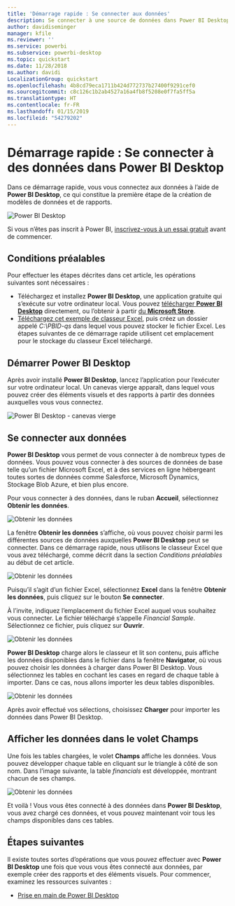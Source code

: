 ```yaml
---
title: 'Démarrage rapide : Se connecter aux données'
description: Se connecter à une source de données dans Power BI Desktop
author: davidiseminger
manager: kfile
ms.reviewer: ''
ms.service: powerbi
ms.subservice: powerbi-desktop
ms.topic: quickstart
ms.date: 11/28/2018
ms.author: davidi
LocalizationGroup: quickstart
ms.openlocfilehash: 4b8cd79eca1711b424d772737b27400f9291cef0
ms.sourcegitcommit: c8c126c1b2ab4527a16a4fb8f5208e0f7fa5ff5a
ms.translationtype: HT
ms.contentlocale: fr-FR
ms.lasthandoff: 01/15/2019
ms.locfileid: "54279202"
---
```

# <a name="quickstart-connect-to-data-in-power-bi-desktop"></a>Démarrage rapide : Se connecter à des données dans Power BI Desktop

Dans ce démarrage rapide, vous vous connectez aux données à l’aide de **Power BI Desktop**, ce qui constitue la première étape de la création de modèles de données et de rapports.

![Power BI Desktop](media/desktop-what-is-desktop/what-is-desktop_01.png)

Si vous n’êtes pas inscrit à Power BI, [inscrivez-vous à un essai gratuit](https://app.powerbi.com/signupredirect?pbi_source=web) avant de commencer.

## <a name="prerequisites"></a>Conditions préalables

Pour effectuer les étapes décrites dans cet article, les opérations suivantes sont nécessaires :
* Téléchargez et installez **Power BI Desktop**, une application gratuite qui s’exécute sur votre ordinateur local. Vous pouvez [télécharger **Power BI Desktop**](https://powerbi.microsoft.com/desktop) directement, ou l’obtenir à partir [du **Microsoft Store**](http://aka.ms/pbidesktopstore).
* [Téléchargez cet exemple de classeur Excel](http://go.microsoft.com/fwlink/?LinkID=521962), puis créez un dossier appelé *C:\PBID-qs* dans lequel vous pouvez stocker le fichier Excel. Les étapes suivantes de ce démarrage rapide utilisent cet emplacement pour le stockage du classeur Excel téléchargé.

## <a name="launch-power-bi-desktop"></a>Démarrer Power BI Desktop

Après avoir installé **Power BI Desktop**, lancez l’application pour l’exécuter sur votre ordinateur local. Un canevas vierge apparaît, dans lequel vous pouvez créer des éléments visuels et des rapports à partir des données auxquelles vous vous connectez. 

![Power BI Desktop - canevas vierge](media/desktop-quickstart-connect-to-data/qs-connect-data_01.png)

## <a name="connect-to-data"></a>Se connecter aux données

**Power BI Desktop** vous permet de vous connecter à de nombreux types de données. Vous pouvez vous connecter à des sources de données de base telle qu’un fichier Microsoft Excel, et à des services en ligne hébergeant toutes sortes de données comme Salesforce, Microsoft Dynamics, Stockage Blob Azure, et bien plus encore. 

Pour vous connecter à des données, dans le ruban **Accueil**, sélectionnez **Obtenir les données**.

![Obtenir les données](media/desktop-quickstart-connect-to-data/qs-connect-data_02.png)

La fenêtre **Obtenir les données** s’affiche, où vous pouvez choisir parmi les différentes sources de données auxquelles **Power BI Desktop** peut se connecter. Dans ce démarrage rapide, nous utilisons le classeur Excel que vous avez téléchargé, comme décrit dans la section *Conditions préalables* au début de cet article. 

![Obtenir les données](media/desktop-quickstart-connect-to-data/qs-connect-data_03.png)

Puisqu’il s’agit d’un fichier Excel, sélectionnez **Excel** dans la fenêtre **Obtenir les données**, puis cliquez sur le bouton **Se connecter**.

À l’invite, indiquez l’emplacement du fichier Excel auquel vous souhaitez vous connecter. Le fichier téléchargé s’appelle *Financial Sample*. Sélectionnez ce fichier, puis cliquez sur **Ouvrir**.

![Obtenir les données](media/desktop-quickstart-connect-to-data/qs-connect-data_04.png)

**Power BI Desktop** charge alors le classeur et lit son contenu, puis affiche les données disponibles dans le fichier dans la fenêtre **Navigator**, où vous pouvez choisir les données à charger dans Power BI Desktop. Vous sélectionnez les tables en cochant les cases en regard de chaque table à importer. Dans ce cas, nous allons importer les deux tables disponibles.

![Obtenir les données](media/desktop-quickstart-connect-to-data/qs-connect-data_05.png)

Après avoir effectué vos sélections, choisissez **Charger** pour importer les données dans Power BI Desktop.

## <a name="view-data-in-the-fields-pane"></a>Afficher les données dans le volet Champs

Une fois les tables chargées, le volet **Champs** affiche les données. Vous pouvez développer chaque table en cliquant sur le triangle à côté de son nom. Dans l’image suivante, la table *financials* est développée, montrant chacun de ses champs. 

![Obtenir les données](media/desktop-quickstart-connect-to-data/qs-connect-data_06.png)

Et voilà ! Vous vous êtes connecté à des données dans **Power BI Desktop**, vous avez chargé ces données, et vous pouvez maintenant voir tous les champs disponibles dans ces tables.


## <a name="next-steps"></a>Étapes suivantes
Il existe toutes sortes d’opérations que vous pouvez effectuer avec **Power BI Desktop** une fois que vous vous êtes connecté aux données, par exemple créer des rapports et des éléments visuels. Pour commencer, examinez les ressources suivantes :

* [Prise en main de Power BI Desktop](desktop-getting-started.md)


